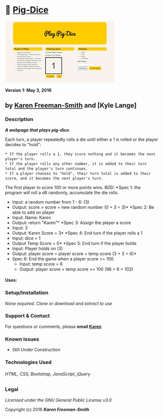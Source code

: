 # :pig: [Pig-Dice](http://karenfreemansmith.github.io/pig-dice)
![project screenshot](/img/screenshot.jpg)

__Version 1: May 3, 2016__
## by [Karen Freeman-Smith](http://karenfreemansmith.github.io) and [Kyle Lange]

### Description
__*A webpage that plays pig-dice.*__

Each turn, a player repeatedly rolls a die until either a 1 is rolled or the player decides to "hold":

    * If the player rolls a 1, they score nothing and it becomes the next player's turn.
    * If the player rolls any other number, it is added to their turn total and the player's turn continues.
    * If a player chooses to "hold", their turn total is added to their score, and it becomes the next player's turn.

The first player to score 100 or more points wins.
BDD:
*Spec 1: the program will roll a d6 randomly, accumulate the die rolls.
  * Input: a random number from 1 - 6: (3)
  * Output: score = score + new random number (0 + 3 = 3)*
*Spec 2: Be able to add on player
  * Input: Name: Karen
  * Output: return "Karen"*
*Spec 3: Assign the player a score
  * Input: 3
  * Output: Karen Score = 3*
*Spec 4: End turn if the player rolls a 1
  * Input: dice = 1
  * Output Temp Score = 0*
*Spec 5: End turn if the player holds
  * Input: Player holds on (3)
  * Output: player score = player score + temp score (3 + 3 = 6)*
* Spec 6: End the game when a player score >= 100.
  * Input: temp score = 6
  * Output: player score + temp score >= 100 (96 + 6 = 102)
#### Uses:

### Setup/Installation
*None required. Clone or download and extract to use*

### Support & Contact
For questions or comments, please __email [Karen](karenfreemansmith@gmail.com)__

### Known Issues
* Still Under Construction

### Technologies Used
###### HTML, CSS, Bootstrap, JavaScript, jQuery

### Legal
*Licensed under the GNU General Public License v3.0*

Copyright (c) 2016 **_Karen Freeman-Smith_**
